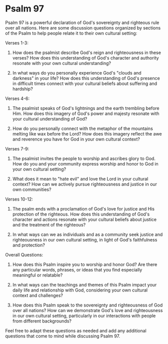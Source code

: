# Psalm 97

Psalm 97 is a powerful declaration of God's sovereignty and righteous rule over all nations. Here are some discussion questions organized by sections of the Psalm to help people relate it to their own cultural setting:

Verses 1-3:

1. How does the psalmist describe God's reign and righteousness in these verses? How does this understanding of God's character and authority resonate with your own cultural understanding?

2. In what ways do you personally experience God's "clouds and darkness" in your life? How does this understanding of God's presence in difficult times connect with your cultural beliefs about suffering and hardship?

Verses 4-6:

1. The psalmist speaks of God's lightnings and the earth trembling before Him. How does this imagery of God's power and majesty resonate with your cultural understanding of God?

2. How do you personally connect with the metaphor of the mountains melting like wax before the Lord? How does this imagery reflect the awe and reverence you have for God in your own cultural context?

Verses 7-9:

1. The psalmist invites the people to worship and ascribes glory to God. How do you and your community express worship and honor to God in your own cultural setting?

2. What does it mean to "hate evil" and love the Lord in your cultural context? How can we actively pursue righteousness and justice in our own communities?

Verses 10-12:

1. The psalm ends with a proclamation of God's love for justice and His protection of the righteous. How does this understanding of God's character and actions resonate with your cultural beliefs about justice and the treatment of the righteous?

2. In what ways can we as individuals and as a community seek justice and righteousness in our own cultural setting, in light of God's faithfulness and protection?

Overall Questions:

1. How does this Psalm inspire you to worship and honor God? Are there any particular words, phrases, or ideas that you find especially meaningful or relatable?

2. In what ways can the teachings and themes of this Psalm impact your daily life and relationship with God, considering your own cultural context and challenges?

3. How does this Psalm speak to the sovereignty and righteousness of God over all nations? How can we demonstrate God's love and righteousness in our own cultural setting, particularly in our interactions with people from different backgrounds?

Feel free to adapt these questions as needed and add any additional questions that come to mind while discussing Psalm 97.